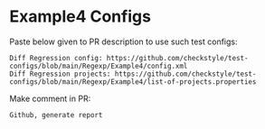 # Example4 Configs
Paste below given to PR description to use such test configs:
```
Diff Regression config: https://github.com/checkstyle/test-configs/blob/main/Regexp/Example4/config.xml
Diff Regression projects: https://github.com/checkstyle/test-configs/blob/main/Regexp/Example4/list-of-projects.properties
```
Make comment in PR:
```
Github, generate report
```
